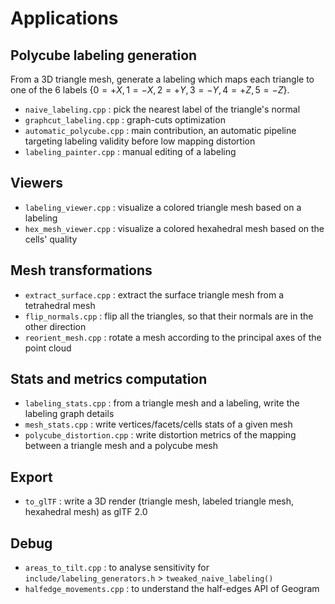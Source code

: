 # Applications

## Polycube labeling generation

From a 3D triangle mesh, generate a labeling which maps each triangle to one of the 6 labels $\{0 = +X, 1 = -X, 2 = +Y, 3 = -Y, 4 = +Z, 5 = -Z\}$.

- `naive_labeling.cpp` : pick the nearest label of the triangle's normal
- `graphcut_labeling.cpp` : graph-cuts optimization
- `automatic_polycube.cpp` : main contribution, an automatic pipeline targeting labeling validity before low mapping distortion
- `labeling_painter.cpp` : manual editing of a labeling

## Viewers

- `labeling_viewer.cpp` : visualize a colored triangle mesh based on a labeling
- `hex_mesh_viewer.cpp` : visualize a colored hexahedral mesh based on the cells' quality

## Mesh transformations

- `extract_surface.cpp` : extract the surface triangle mesh from a tetrahedral mesh
- `flip_normals.cpp` : flip all the triangles, so that their normals are in the other direction
- `reorient_mesh.cpp` : rotate a mesh according to the principal axes of the point cloud

## Stats and metrics computation

- `labeling_stats.cpp` : from a triangle mesh and a labeling, write the labeling graph details
- `mesh_stats.cpp` : write vertices/facets/cells stats of a given mesh
- `polycube_distortion.cpp` : write distortion metrics of the mapping between a triangle mesh and a polycube mesh

## Export

- `to_glTF` : write a 3D render (triangle mesh, labeled triangle mesh, hexahedral mesh) as glTF 2.0

## Debug

- `areas_to_tilt.cpp` : to analyse sensitivity for `include/labeling_generators.h` > `tweaked_naive_labeling()`
- `halfedge_movements.cpp` : to understand the half-edges API of Geogram
